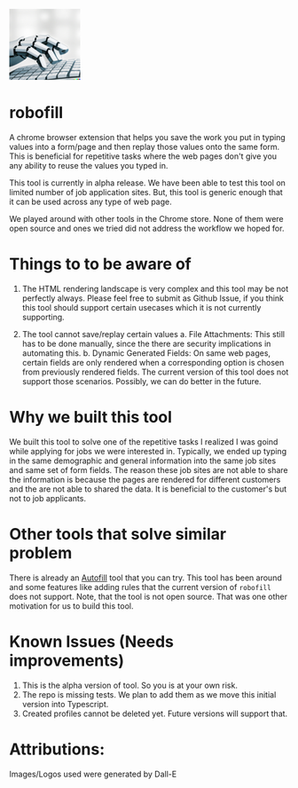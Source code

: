 ![logo1.png](robofill/128.png)

# robofill

A chrome browser extension that helps you save the work you put in typing values into a form/page and then replay those values onto the same form. This is beneficial for repetitive tasks where the web pages don't give you any ability to reuse the values you typed in.

This tool is currently in alpha release. We have been able to test this tool on limited number of job application sites. But, this tool is generic enough that it can be used across any type of web page.

We played around with other tools in the Chrome store. None of them were open source and ones we tried did not address the workflow we hoped for.


# Things to to be aware of

1. The HTML rendering landscape is very complex and this tool may be not perfectly always. Please feel free to submit as Github Issue, if you think this tool should support certain usecases which it is not currently supporting.

2. The tool cannot save/replay certain values
  a. File Attachments: This still has to be done manually, since the there are security implications in automating this.
  b. Dynamic Generated Fields: On same web pages, certain fields are only rendered when a corresponding option is chosen from previously rendered fields. The current version of this tool does not support those scenarios. Possibly, we can do better in the future.
  
# Why we built this tool

We built this tool to solve one of the repetitive tasks I realized I was goind while applying for jobs we were interested in. Typically, we ended up typing  in the same demographic and general information into the same job sites and same set of form fields. The reason these job sites are not able to share the information is because the pages are rendered for different customers and the are not able to shared the data. It is beneficial to the customer's but not to job applicants.

# Other tools that solve similar problem

There is already an [Autofill](https://chrome.google.com/webstore/detail/autofill/nlmmgnhgdeffjkdckmikfpnddkbbfkkk?hl=en) tool that you can try. This tool has been around and some features like adding rules that the current version of `robofill` does not support. Note, that the tool is not open source. That was one other motivation for us to build this tool.

# Known Issues (Needs improvements)

1. This is the alpha version of tool. So you is at your own risk.
2. The repo is missing tests. We plan to add them as we move this initial version into Typescript.
3. Created profiles cannot be deleted yet. Future versions will support that.

# Attributions:

Images/Logos used were generated by Dall-E

